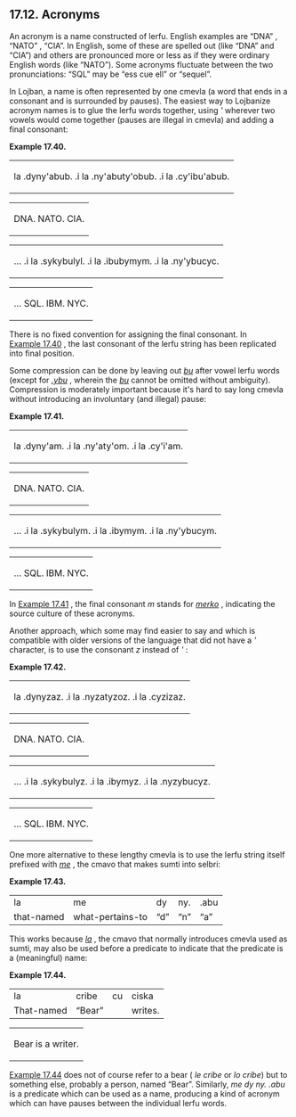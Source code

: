 <a id="section-acronyms"></a>17.12. <a id="c17s12"></a>Acronyms
---------------------------------------------------------------

<a id="id-1.18.14.2.1" class="indexterm"></a>An acronym is a name constructed of lerfu. English examples are “DNA” , “NATO” , “CIA”. In English, some of these are spelled out (like “DNA” and “CIA”) and others are pronounced more or less as if they were ordinary English words (like “NATO”). Some acronyms fluctuate between the two pronunciations: “SQL” may be “ess cue ell” or “sequel”.

<a id="id-1.18.14.3.1" class="indexterm"></a><a id="id-1.18.14.3.2" class="indexterm"></a>In Lojban, a name is often represented by one cmevla (a word that ends in a consonant and is surrounded by pauses). The easiest way to Lojbanize acronym names is to glue the lerfu words together, using _'_ wherever two vowels would come together (pauses are illegal in cmevla) and adding a final consonant:

<div class="interlinear-gloss-example example">
<a id="example-random-id-736i"></a>

**Example 17.40. <a id="c17e12d1"></a>** 

<table class="interlinear-gloss"><colgroup></colgroup><tbody><tr class="para"><td colspan="12321"><p class="jbophrase">la .dyny'abub. .i la .ny'abuty'obub. .i la .cy'ibu'abub.</p></td></tr></tbody></table>

<table class="interlinear-gloss"><tbody><tr class="para"><td colspan="12321"><p class="natlang">DNA. NATO. CIA.</p></td></tr></tbody></table>

<table class="interlinear-gloss"><colgroup></colgroup><tbody><tr class="para"><td colspan="12321"><p class="jbophrase">… .i la .sykybulyl. .i la .ibubymym. .i la .ny'ybucyc.</p></td></tr></tbody></table>

<table class="interlinear-gloss"><tbody><tr class="para"><td colspan="12321"><p class="natlang">… SQL. IBM. NYC.</p></td></tr></tbody></table>

</div>  

<a id="id-1.18.14.5.1" class="indexterm"></a>There is no fixed convention for assigning the final consonant. In [Example 17.40](../section-acronyms#example-random-id-736i) , the last consonant of the lerfu string has been replicated into final position.

<a id="id-1.18.14.6.1" class="indexterm"></a><a id="id-1.18.14.6.2" class="indexterm"></a>Some compression can be done by leaving out _<a id="id-1.18.14.6.3.1" class="indexterm"></a>[_bu_](../go01#valsi-bu)_ after vowel lerfu words (except for _<a id="id-1.18.14.6.4.1" class="indexterm"></a>[_.ybu_](../go01#valsi-ybu)_ , wherein the _<a id="id-1.18.14.6.5.1" class="indexterm"></a>[_bu_](../go01#valsi-bu)_ cannot be omitted without ambiguity). Compression is moderately important because it's hard to say long cmevla without introducing an involuntary (and illegal) pause:

<div class="interlinear-gloss-example example">
<a id="example-random-id-0sin"></a>

**Example 17.41. <a id="c17e12d2"></a><a id="id-1.18.14.7.1.2" class="indexterm"></a><a id="id-1.18.14.7.1.3" class="indexterm"></a><a id="id-1.18.14.7.1.4" class="indexterm"></a><a id="id-1.18.14.7.1.5" class="indexterm"></a><a id="id-1.18.14.7.1.6" class="indexterm"></a><a id="id-1.18.14.7.1.7" class="indexterm"></a>** 

<table class="interlinear-gloss"><colgroup></colgroup><tbody><tr class="para"><td colspan="12321"><p class="jbophrase">la .dyny'am. .i la .ny'aty'om. .i la .cy'i'am.</p></td></tr></tbody></table>

<table class="interlinear-gloss"><tbody><tr class="para"><td colspan="12321"><p class="natlang">DNA. NATO. CIA.</p></td></tr></tbody></table>

<table class="interlinear-gloss"><colgroup></colgroup><tbody><tr class="para"><td colspan="12321"><p class="jbophrase">… .i la .sykybulym. .i la .ibymym. .i la .ny'ybucym.</p></td></tr></tbody></table>

<table class="interlinear-gloss"><tbody><tr class="para"><td colspan="12321"><p class="natlang">… SQL. IBM. NYC.</p></td></tr></tbody></table>

</div>  

In [Example 17.41](../section-acronyms#example-random-id-0sin) , the final consonant _m_ stands for _<a id="id-1.18.14.8.3.1" class="indexterm"></a>[_merko_](../go01#valsi-merko)_ , indicating the source culture of these acronyms.

<a id="id-1.18.14.9.1" class="indexterm"></a><a id="id-1.18.14.9.2" class="indexterm"></a>Another approach, which some may find easier to say and which is compatible with older versions of the language that did not have a _'_ character, is to use the consonant _z_ instead of _'_ :

<div class="interlinear-gloss-example example">
<a id="example-random-id-Js6m"></a>

**Example 17.42. <a id="c17e12d3"></a>** 

<table class="interlinear-gloss"><colgroup></colgroup><tbody><tr class="para"><td colspan="12321"><p class="jbophrase">la .dynyzaz. .i la .nyzatyzoz. .i la .cyzizaz.</p></td></tr></tbody></table>

<table class="interlinear-gloss"><tbody><tr class="para"><td colspan="12321"><p class="natlang">DNA. NATO. CIA.</p></td></tr></tbody></table>

<table class="interlinear-gloss"><colgroup></colgroup><tbody><tr class="para"><td colspan="12321"><p class="jbophrase">… .i la .sykybulyz. .i la .ibymyz. .i la .nyzybucyz.</p></td></tr></tbody></table>

<table class="interlinear-gloss"><tbody><tr class="para"><td colspan="12321"><p class="natlang">… SQL. IBM. NYC.</p></td></tr></tbody></table>

</div>  

<a id="id-1.18.14.11.1" class="indexterm"></a><a id="id-1.18.14.11.2" class="indexterm"></a>One more alternative to these lengthy cmevla is to use the lerfu string itself prefixed with _<a id="id-1.18.14.11.3.1" class="indexterm"></a>[_me_](../go01#valsi-me)_ , the cmavo that makes sumti into selbri:

<div class="interlinear-gloss-example example">
<a id="example-random-id-iMRB"></a>

**Example 17.43. <a id="c17e12d4"></a>** 

<table class="interlinear-gloss"><colgroup></colgroup><tbody><tr class="jbo"><td>la</td><td>me</td><td>dy</td><td>ny.</td><td>.abu</td></tr><tr class="gloss"><td>that-named</td><td>what-pertains-to</td><td><span class="quote">“<span class="quote">d</span>”</span></td><td><span class="quote">“<span class="quote">n</span>”</span></td><td><span class="quote">“<span class="quote">a</span>”</span></td></tr></tbody></table>

</div>  

This works because _<a id="id-1.18.14.13.1.1" class="indexterm"></a>[_la_](../go01#valsi-la)_ , the cmavo that normally introduces cmevla used as sumti, may also be used before a predicate to indicate that the predicate is a (meaningful) name:

<div class="interlinear-gloss-example example">
<a id="example-random-id-7KLi"></a>

**Example 17.44. <a id="c17e12d5"></a>** 

<table class="interlinear-gloss"><colgroup></colgroup><tbody><tr class="jbo"><td>la</td><td>cribe</td><td>cu</td><td>ciska</td></tr><tr class="gloss"><td>That-named</td><td><span class="quote">“<span class="quote">Bear</span>”</span></td><td>&nbsp;</td><td>writes.</td></tr></tbody></table>

<table class="interlinear-gloss"><tbody><tr class="para"><td colspan="12321"><p class="natlang">Bear is a writer.</p></td></tr></tbody></table>

</div>  

[Example 17.44](../section-acronyms#example-random-id-7KLi) does not of course refer to a bear ( _<a id="id-1.18.14.15.2.1" class="indexterm"></a>le cribe_ or _<a id="id-1.18.14.15.3.1" class="indexterm"></a>lo cribe_) but to something else, probably a person, named “Bear”. Similarly, _<a id="id-1.18.14.15.5.1" class="indexterm"></a>me dy ny. .abu_ is a predicate which can be used as a name, producing a kind of acronym which can have pauses between the individual lerfu words.